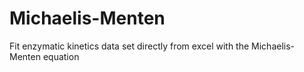 # Michaelis-Menten
Fit enzymatic kinetics data set directly from excel with the Michaelis-Menten equation  
